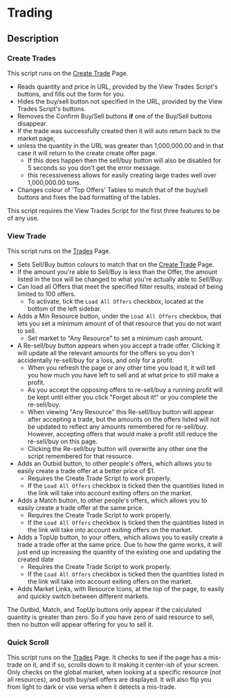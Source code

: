 # Trading

## Description

### Create Trades

This script runs on the [Create Trade](https://politicsandwar.com/nation/trade/create/) Page.

- Reads quantity and price in URL, provided by the View Trades Script's buttons, and fills out the form for you.
- Hides the buy/sell button not specified in the URL, provided by the View Trades Script's buttons.
- Removes the Confirm Buy/Sell buttons **if** one of the Buy/Sell buttons disappear.
- If the trade was successfully created then it will auto return back to the market page,
- unless the quantity in the URL was greater than 1,000,000.00 and in that case it will return to the create create offer page.
  - If this does happen then the sell/buy button will also be disabled for 5 seconds so you don't get the error message.
  - this recessiveness allows for easily creating large trades well over 1,000,000.00 tons.
- Changes colour of 'Top Offers' Tables to match that of the buy/sell buttons and fixes the bad formatting of the tables.

This script requires the View Trades Script for the first three features to be of any use.

### View Trade

This script runs on the [Trades](https://politicsandwar.com/index.php?id=90&display=world&resource1=food&buysell=&ob=price&od=ASC&maximum=100&minimum=0&search=Go) Page.

- Sets Sell/Buy button colours to match that on the [Create Trade](https://politicsandwar.com/nation/trade/create/) Page.
- If the amount you're able to Sell/Buy is less than the Offer, the amount listed in the box will be changed to what you're actually able to Sell/Buy.
- Can load all Offers that meet the specified filter results, instead of being limited to 100 offers.
  - To activate, tick the `Load All Offers` checkbox, located at the bottom of the left sidebar.
- Adds a Min Resource button, under the `Load All Offers` checkbox, that lets you set a minimum amount of of that resource that you do not want to sell.
  - Set market to "Any Resource" to set a minimum cash amount.
- A Re-sell/buy button appears when you accept a trade offer. Clicking it will update all the relevant amounts for the offers so you don't accidentally re-sell/buy for a loss, and only for a profit.
  - When you refresh the page or any other time you load it, it will tell you how much you have left to sell and at what price to still make a profit.
  - As you accept the opposing offers to re-sell/buy a running profit will be kept until either you click "Forget about it!" or you complete the re-sell/buy.
  - When viewing "Any Resource" this Re-sell/buy button will appear after accepting a trade, but the amounts on the offers listed will not be updated to reflect any amounts remembered for re-sell/buy. However, accepting offers that would make a profit still reduce the re-sell/buy on this page.
  - Clicking the Re-sell/buy button will overwrite any other one the script remembered for that resource.
- Adds an Outbid button, to other people's offers, which allows you to easily create a trade offer at a better price of $1.
  - Requires the Create Trade Script to work properly.
  - If the `Load All Offers` checkbox is ticked then the quantities listed in the link will take into account exiting offers on the market.
- Adds a Match button, to other people's offers, which allows you to easily create a trade offer at the same price.
  - Requires the Create Trade Script to work properly.
  - If the `Load All Offers` checkbox is ticked then the quantities listed in the link will take into account exiting offers on the market.
- Adds a TopUp button, to your offers, which allows you to easily create a trade a trade offer at the same price. Due to how the game works, it will just end up increasing the quantity of the existing one and updating the created date
  - Requires the Create Trade Script to work properly.
  - If the `Load All Offers` checkbox is ticked then the quantities listed in the link will take into account exiting offers on the market.
- Adds Market Links, with Resource Icons, at the top of the page, to easily and quickly switch between different markets.

The Outbid, Match, and TopUp buttons only appear if the calculated quantity is greater than zero. So if you have zero of said resource to sell, then no button will appear offering for you to sell it.

### Quick Scroll

This script runs on the [Trades](https://politicsandwar.com/index.php?id=90&display=world&resource1=food&buysell=&ob=price&od=ASC&maximum=100&minimum=0&search=Go) Page. It checks to see if the page has a mis-trade on it, and if so, scrolls down to it making it center-ish of your screen. Only checks on the global market, when looking at a specific resource (not all resources), and both buy/sell offers are displayed. It will also flip you from light to dark or vise versa when it detects a mis-trade.